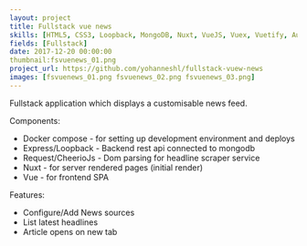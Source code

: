 ```yaml
---
layout: project
title: Fullstack vue news
skills: [HTML5, CSS3, Loopback, MongoDB, Nuxt, VueJS, Vuex, Vuetify, Auth0, Heroku, Docker]
fields: [Fullstack]
date: 2017-12-20 00:00:00
thumbnail:fsvuenews_01.png
project_url: https://github.com/yohanneshl/fullstack-vuew-news
images: [fsvuenews_01.png fsvuenews_02.png fsvuenews_03.png]
---
```


Fullstack application which displays a customisable news feed.

Components:

* Docker compose - for setting up development environment and deploys
* Express/Loopback - Backend rest api connected to mongodb
* Request/CheerioJs - Dom parsing for headline scraper service
* Nuxt - for server rendered pages (initial render)
* Vue - for frontend SPA

Features:

* Configure/Add News sources
* List latest headlines
* Article opens on new tab




